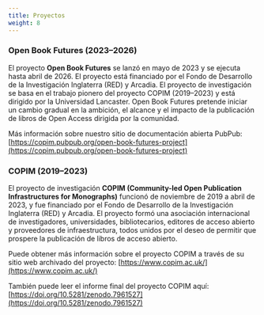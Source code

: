 ```yaml
---
title: Proyectos
weight: 8
---
```


### Open Book Futures (2023–2026)

El proyecto **Open Book Futures** se lanzó en mayo de 2023 y se ejecuta hasta abril de 2026. El proyecto está financiado por el Fondo de Desarrollo de la Investigación Inglaterra (RED) y Arcadia. El proyecto de investigación se basa en el trabajo pionero del proyecto COPIM (2019–2023) y está dirigido por la Universidad Lancaster. Open Book Futures pretende iniciar un cambio gradual en la ambición, el alcance y el impacto de la publicación de libros de Open Access dirigida por la comunidad.

Más información sobre nuestro sitio de documentación abierta PubPub: [https://copim.pubpub.org/open-book-futures-project](https://copim.pubpub.org/open-book-futures-project)

### COPIM (2019–2023)

El proyecto de investigación **COPIM (Community-led Open Publication Infrastructures for Monographs)** funcionó de noviembre de 2019 a abril de 2023, y fue financiado por el Fondo de Desarrollo de la Investigación Inglaterra (RED) y Arcadia. El proyecto formó una asociación internacional de investigadores, universidades, bibliotecarios, editores de acceso abierto y proveedores de infraestructura, todos unidos por el deseo de permitir que prospere la publicación de libros de acceso abierto.

Puede obtener más información sobre el proyecto COPIM a través de su sitio web archivado del proyecto: [https://www.copim.ac.uk/](https://www.copim.ac.uk/)

También puede leer el informe final del proyecto COPIM aquí: [https://doi.org/10.5281/zenodo.7961527](https://doi.org/10.5281/zenodo.7961527)